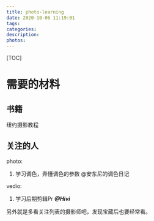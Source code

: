 ```yaml
---
title: photo-learning
date: 2020-10-06 11:19:01
tags:
categories:
description:
photos:
---
```


[TOC]

# 需要的材料

## 书籍

纽约摄影教程

## 关注的人

photo:

1. 学习调色，弄懂调色的参数 @安东尼的调色日记

vedio:

1. 学习后期剪辑Pr  ***@Hivi***

另外就是多看关注列表的摄影师吧，发现宝藏后也要经常看。



